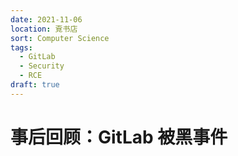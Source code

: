 ```yaml
---
date: 2021-11-06
location: 覔书店
sort: Computer Science
tags:
  - GitLab
  - Security
  - RCE
draft: true
---
```


# 事后回顾：GitLab 被黑事件
